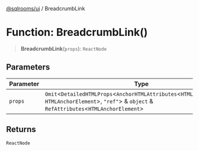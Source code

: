 [@sqlrooms/ui](../index.md) / BreadcrumbLink

# Function: BreadcrumbLink()

> **BreadcrumbLink**(`props`): `ReactNode`

## Parameters

| Parameter | Type |
| ------ | ------ |
| `props` | `Omit`\<`DetailedHTMLProps`\<`AnchorHTMLAttributes`\<`HTMLAnchorElement`\>, `HTMLAnchorElement`\>, `"ref"`\> & `object` & `RefAttributes`\<`HTMLAnchorElement`\> |

## Returns

`ReactNode`
